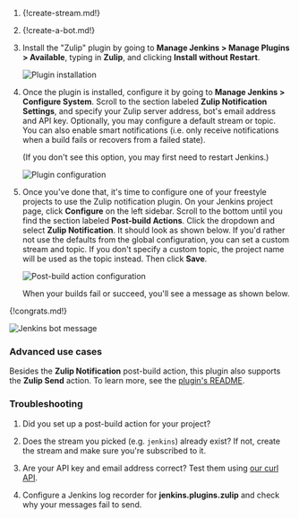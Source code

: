 1. {!create-stream.md!}

1. {!create-a-bot.md!}

1. Install the "Zulip" plugin by going to
   **Manage Jenkins > Manage Plugins > Available**,
   typing in **Zulip**, and clicking **Install without Restart**.

      ![Plugin installation](/static/images/integrations/jenkins/001.png)

1. Once the plugin is installed, configure it by going to
   **Manage Jenkins > Configure System**. Scroll to the section
   labeled **Zulip Notification Settings**, and specify your
   Zulip server address, bot's email address and API key.
   Optionally, you may configure a default stream or topic. You can also enable
   smart notifications (i.e. only receive notifications when a build fails or
   recovers from a failed state).

      (If you don't see this option, you may first need to restart
      Jenkins.)

      ![Plugin configuration](/static/images/integrations/jenkins/002.png)

1. Once you've done that, it's time to configure one of your
   freestyle projects to use the Zulip notification plugin. On your
   Jenkins project page, click **Configure** on the left sidebar. Scroll to
   the bottom until you find the section labeled **Post-build
   Actions**. Click the dropdown and select **Zulip Notification**.
   It should look as shown below. If you'd rather not use the defaults from
   the global configuration, you can set a custom stream and topic.
   If you don't specify a custom topic, the project name will be used as the
   topic instead. Then click **Save**.

    ![Post-build action configuration](/static/images/integrations/jenkins/003.png)

    When your builds fail or succeed, you'll see a message as shown below.

{!congrats.md!}

![Jenkins bot message](/static/images/integrations/jenkins/004.png)

### Advanced use cases

Besides the **Zulip Notification** post-build action, this plugin
also supports the **Zulip Send** action.
To learn more, see the [plugin's README](https://github.com/jenkinsci/zulip-plugin).

### Troubleshooting

1. Did you set up a post-build action for your project?

1. Does the stream you picked (e.g. `jenkins`) already exist?
   If not, create the stream and make sure you're subscribed to it.

1. Are your API key and email address correct? Test them
   using [our curl API](/api).

1. Configure a Jenkins log recorder for **jenkins.plugins.zulip**
   and check why your messages fail to send.

